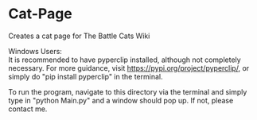 # Cat-Page
Creates a cat page for The Battle Cats Wiki

Windows Users:\
It is recommended to have pyperclip installed, although
not completely necessary. For more guidance, visit
https://pypi.org/project/pyperclip/,
or simply do "pip install pyperclip" in the terminal.

To run the program, navigate to this directory via the
terminal and simply type in "python Main.py"
and a window should pop up. If not, please contact me.